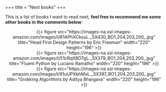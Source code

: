 +++
title = "Next books"
+++

This is a list of books I want to read next, **feel free to recommend me some other books in the comments below**:

<center>{{< figure src="https://images-na.ssl-images-amazon.com/images/I/61APhXCksuL._SX430_BO1,204,203,200_.jpg"
title="Head First Design Patterns by Eric Freeman" width="220" height="196" >}}</center>
<center>{{< figure src="https://images-na.ssl-images-amazon.com/images/I/51cRqX8DTgL._SX379_BO1,204,203,200_.jpg"
title="Fluent Python by Luciano Ramalho" width="220" height="196" >}}</center>
<center>{{< figure src="https://images-na.ssl-images-amazon.com/images/I/61uUPXbhMxL._SX397_BO1,204,203,200_.jpg"
title="Grokking Algorithms by Aditya Bhargava" width="220" height="196" >}}</center>
